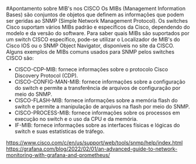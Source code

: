 #Apontamento sobre MIB's nos CISCO
Os MIBs (Management Information Bases) são conjuntos de objetos que definem as informações que podem 
ser geridas ao SNMP (Simple Network Management Protocol). Os switches Cisco suportam vários MIBs padrão 
e específicos da Cisco, dependendo do modelo e da versão do software. Para saber quais MIBs são suportados
por um switch CISCO específico, pode-se utilizar o Localizador de MIB's do Cisco IOS ou o SNMP Object Navigator, 
disponíveis no site da CISCO. Alguns exemplos de MIBs comuns usados para SNMP pelos switches CISCO são:
- CISCO-CDP-MIB: fornece informações sobre o protocolo Cisco Discovery Protocol (CDP). 
- CISCO-CONFIG-MAN-MIB: fornece informações sobre a configuração do switch e permite a transferência de arquivos 
de configuração por meio do SNMP.
- CISCO-FLASH-MIB: fornece informações sobre a memória flash do switch e permite a manipulação de arquivos na 
flash por meio do SNMP.
- CISCO-PROCESS-MIB: fornece informações sobre os processos em execução no switch e o uso da CPU e da memória.
- IF-MIB: fornece informações sobre as interfaces físicas e lógicas do switch e suas estatísticas de tráfego.

https://www.cisco.com/c/en/us/support/web/tools/snmp/help/index.html
https://grafana.com/blog/2022/02/01/an-advanced-guide-to-network-monitoring-with-grafana-and-prometheus/
